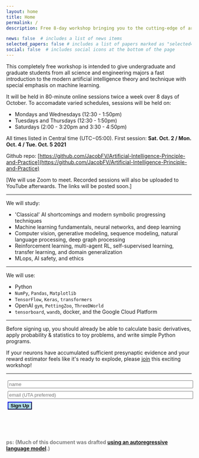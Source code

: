 ```yaml
---
layout: home
title: Home
permalink: /
description: Free 8-day workshop bringing you to the cutting-edge of artificial intelligence theory and technique!

news: false  # includes a list of news items
selected_papers: false # includes a list of papers marked as "selected={true}"
social: false  # includes social icons at the bottom of the page
---
```


This completely free workshop is intended to give undergraduate and graduate students from all science and engineering majors a fast introduction to the modern artificial intelligence theory and technique with special emphasis on machine learning. 

It will be held in 80-minute online sessions twice a week over 8 days of October. To accomadate varied schedules, sessions will be held on:

- Mondays and Wednesdays (12:30 - 1:50pm)
- Tuesdays and Thursdays (12:30 - 1:50pm)
- Saturdays (2:00 - 3:20pm and 3:30 - 4:50pm)

All times listed in Central time (UTC−05:00). First session: **Sat. Oct. 2 / Mon. Oct. 4 / Tue. Oct. 5 2021**

Github repo: [https://github.com/JacobFV/Artificial-Intelligence-Principle-and-Practice](https://github.com/JacobFV/Artificial-Intelligence-Principle-and-Practice)

\[We will use Zoom to meet. Recorded sessions will also be uploaded to YouTube afterwards. The links will be posted soon.\]

---

We will study:

 - 'Classical' AI shortcomings and modern symbolic progressing techniques
 - Machine learning fundamentals, neural networks, and deep learning
 - Computer vision, generative modeling, sequence modeling, natural language processing, deep graph processing 
 - Reinforcement learning, multi-agent RL, self-supervised learning, transfer learning, and domain generalization
 - MLops, AI safety, and ethics

---

We will use:

 - Python
 - `NumPy`, `Pandas`, `Matplotlib`
 - `TensorFlow`, `Keras`,  `transformers`
 - OpenAI `gym`, `PettingZoo`, `ThreeDWorld`
 - `tensorboard`, `wandb`, docker, and the Google Cloud Platform

---

Before signing up, you should already be able to calculate basic derivatives, apply probability & statistics to toy problems, and write simple Python programs. 

If your neurons have accumulated sufficient presynaptic evidence and your reward estimator feels like it's ready to explode, please [join](https://jacobfv.github.io/Artificial-Intelligence-Principle-and-Practice/#signup) this exciting workshop!

---

<form id="signup">
    <div id="beforeSignup">
        <input type="hidden" name="accessKey" value="0d04c522-1740-4f6c-aa50-ecc292a089bc">
        <input type="text" style="width: 100%; margin: 3pt;" name="name" placeholder="name" > <br>
        <input type="text" style="width: 100%; margin: 3pt;" name="email" placeholder="email (UTA preferred)"> <br>
        <input type="submit" value="Sign Up" class="highlightButton" style="font-weight: 800; border-color: darkblue; background-color: lightblue; margin: 3pt;" />
        <!-- If we receive data in this field submission will be ignored -->
        <input type="text" name="honeypot" style="display: none;">
    </div>
    <div id="afterSignup" style="max-height: 0; opacity: 0">
        <p id="welcomeMessage">I look foreward to seeing you!</p>
    </div>
</form>
<script>
$('#signup').submit(function(e){
    e.preventDefault();
    $.ajax({
        url: 'https://api.staticforms.xyz/submit',
        type: 'post',
        data:$('#signup').serialize(),
        success:function(){
            // form submitted successfully
            $("#beforeSignup").animate({
                "max-height": 0,
                opacity: 0
            }, 1000);
            $("#afterSignup").animate({
                "max-height": 10000,
                opacity: 1
            }, 1000);
        }
    });
});
</script>

<br><br>

<span style="color:grey"><b>ps: (Much of this document was drafted [using an autoregressive language model](https://copilot.github.com/).)</b></span>